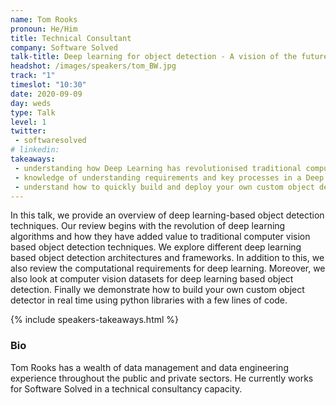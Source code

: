```yaml
---
name: Tom Rooks
pronoun: He/Him
title: Technical Consultant
company: Software Solved
talk-title: Deep learning for object detection - A vision of the future
headshot: /images/speakers/tom_BW.jpg
track: "1"
timeslot: "10:30"
date: 2020-09-09
day: weds
type: Talk
level: 1
twitter:
 - softwaresolved
# linkedin: 
takeaways:
 - understanding how Deep Learning has revolutionised traditional computer vision
 - knowledge of understanding requirements and key processes in a Deep Learning based custom object detection framework
 - understand how to quickly build and deploy your own custom object detector with few lines of codes and some resources for additional help
---
```


<p>In this talk, we provide an overview of deep learning-based object detection techniques. Our review begins with the revolution 
of deep learning algorithms and how they have added value to traditional computer vision based object detection techniques. We 
explore different deep learning based object detection architectures and frameworks. In addition to this, we also review the 
computational requirements for deep learning. Moreover, we also look at  computer vision datasets for deep learning based object detection. 
Finally we demonstrate how to build your own custom object detector in real time using python libraries with a few lines of code.</p>

{% include speakers-takeaways.html %}

<h3>Bio</h3>
<p>Tom Rooks has a wealth of data management and data engineering experience throughout the public and private sectors. He currently 
works for Software Solved in a technical consultancy capacity.</p>